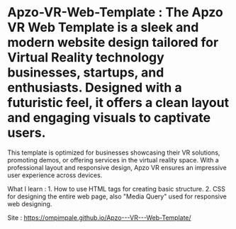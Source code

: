 # Apzo-VR-Web-Template : The Apzo VR Web Template is a sleek and modern website design tailored for Virtual Reality technology businesses, startups, and enthusiasts. Designed with a futuristic feel, it offers a clean layout and engaging visuals to captivate users.

This template is optimized for businesses showcasing their VR solutions, promoting demos, or offering services in the virtual reality space. With a professional layout and responsive design, Apzo VR ensures an impressive user experience across devices.

What I learn : 1. How to use HTML tags for creating basic structure. 2. CSS for designing the entire web page, also "Media Query" used for responsive web designing.

Site : https://ompimpale.github.io/Apzo---VR---Web-Template/
